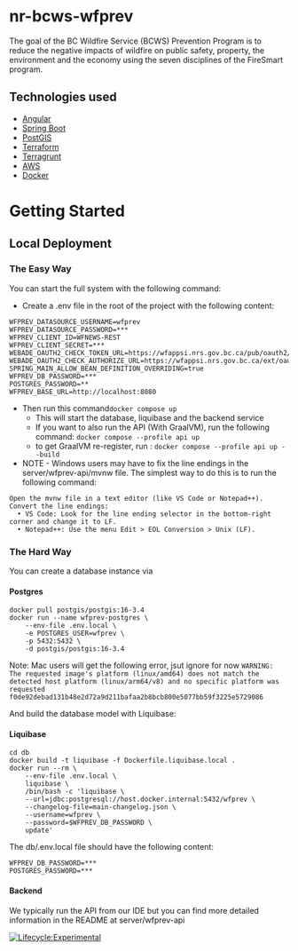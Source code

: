 # nr-bcws-wfprev
The goal of the BC Wildfire Service (BCWS) Prevention Program is to reduce the negative impacts of wildfire on public safety, property, the environment and the economy using the seven disciplines of the FireSmart program.

## Technologies used

* [Angular](https://angular.io/)
* [Spring Boot](https://spring.io/projects/spring-boot)
* [PostGIS](https://postgis.net/)
* [Terraform](https://www.terraform.io)
* [Terragrunt](https://terragrunt.gruntwork.io)
* [AWS](https://aws.amazon.com/)
* [Docker](https://www.docker.com/)

# Getting Started

## Local Deployment

### The Easy Way

You can start the full system with the following command:

* Create a .env file in the root of the project with the following content:
```WFPREV_DATASOURCE_URL=jdbc:postgresql://localhost:5432/wfprev
WFPREV_DATASOURCE_USERNAME=wfprev
WFPREV_DATASOURCE_PASSWORD=***
WFPREV_CLIENT_ID=WFNEWS-REST
WFPREV_CLIENT_SECRET=***
WEBADE_OAUTH2_CHECK_TOKEN_URL=https://wfappsi.nrs.gov.bc.ca/pub/oauth2/v1/check_token
WEBADE_OAUTH2_CHECK_AUTHORIZE_URL=https://wfappsi.nrs.gov.bc.ca/ext/oauth2/v1/oauth/authorize
SPRING_MAIN_ALLOW_BEAN_DEFINITION_OVERRIDING=true
WFPREV_DB_PASSWORD=***
POSTGRES_PASSWORD=**
WFPREV_BASE_URL=http://localhost:8080
```

* Then run this command```docker compose up```
    * This will start the database, liquibase and the backend service
    * If you want to also run the API (With GraalVM), run the following command:
    ```docker compose --profile api up```
    * to get GraalVM re-register, run :
    ```docker compose --profile api up --build```
* NOTE - Windows users may have to fix the line endings in the server/wfprev-api/mvnw file.  The simplest way to do this is to run the following command:
```
Open the mvnw file in a text editor (like VS Code or Notepad++).
Convert the line endings:
  •	VS Code: Look for the line ending selector in the bottom-right corner and change it to LF.
  •	Notepad++: Use the menu Edit > EOL Conversion > Unix (LF).
```
### The Hard Way

You can create a database instance via

#### Postgres
```
docker pull postgis/postgis:16-3.4
docker run --name wfprev-postgres \
    --env-file .env.local \
    -e POSTGRES_USER=wfprev \
    -p 5432:5432 \
    -d postgis/postgis:16-3.4

```

Note: Mac users will get the following error, jsut ignore for now ```WARNING: The requested image's platform (linux/amd64) does not match the detected host platform (linux/arm64/v8) and no specific platform was requested
f0de92debad131b48e2d72a9d211bafaa2b8bcb800e5077bb59f3225e5729086```

And build the database model with Liquibase:

#### Liquibase
```
cd db
docker build -t liquibase -f Dockerfile.liquibase.local .   
docker run --rm \
    --env-file .env.local \
    liquibase \
    /bin/bash -c 'liquibase \
    --url=jdbc:postgresql://host.docker.internal:5432/wfprev \
    --changelog-file=main-changelog.json \
    --username=wfprev \
    --password=$WFPREV_DB_PASSWORD \
    update'
```

The db/.env.local file should have the following content:

```
WFPREV_DB_PASSWORD=***
POSTGRES_PASSWORD=***
```

#### Backend
We typically run the API from our IDE but you can find more detailed information in the README at server/wfprev-api



[![Lifecycle:Experimental](https://img.shields.io/badge/Lifecycle-Experimental-339999)](<Redirect-URL>)

